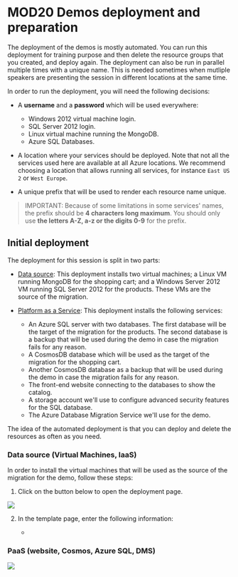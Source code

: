 # MOD20 Demos deployment and preparation

The deployment of the demos is mostly automated. You can run this deployment for training purpose and then delete the resource groups that you created, and deploy again. The deployment can also be run in parallel multiple times with a unique name. This is needed sometimes when mutliple speakers are presenting the session in different locations at the same time.

In order to run the deployment, you will need the following decisions:

- A **username** and a **password** which will be used everywhere:
    - Windows 2012 virtual machine login.
    - SQL Server 2012 login.
    - Linux virtual machine running the MongoDB.
    - Azure SQL Databases.

- A location where your services should be deployed. Note that not all the services used here are available at all Azure locations. We recommend choosing a location that allows running all services, for instance `East US 2` or `West Europe`.

- A unique prefix that will be used to render each resource name unique.

> IMPORTANT: Because of some limitations in some services' names, the prefix should be **4 characters long maximum**. You should only use **the letters A-Z, a-z or the digits 0-9** for the prefix.

## Initial deployment

The deployment for this session is split in two parts:

- [Data source](#datasource): This deployment installs two virtual machines; a Linux VM running MongoDB for the shopping cart; and a Windows Server 2012 VM running SQL Server 2012 for the products. These VMs are the source of the migration.

- [Platform as a Service](#paas): This deployment installs the following services:
    - An Azure SQL server with two databases. The first database will be the target of the migration for the products. The second database is a backup that will be used during the demo in case the migration fails for any reason.
    - A CosmosDB database which will be used as the target of the migration for the shopping cart.
    - Another CosmosDB database as a backup that will be used during the demo in case the migration fails for any reason.
    - The front-end website connecting to the databases to show the catalog.
    - A storage account we'll use to configure advanced security features for the SQL database.
    - The Azure Database Migration Service we'll use for the demo.

The idea of the automated deployment is that you can deploy and delete the resources as often as you need.

<a id="datasource"></a>
### Data source (Virtual Machines, IaaS)

In order to install the virtual machines that will be used as the source of the migration for the demo, follow these steps:

1. Click on the button below to open the deployment page.

<a href="https://portal.azure.com/#create/Microsoft.Template/uri/https%3A%2F%2Fraw.githubusercontent.com%2Flbugnion%2Ftempo-mod20-templates%2Fmaster%2Fazuredeploy-vms.json" target="_blank">
    <img src="http://azuredeploy.net/deploybutton.png"/>
</a>

2. In the template page, enter the following information:

    - 

<a id="paas"></a>
### PaaS (website, Cosmos, Azure SQL, DMS)

<a href="https://portal.azure.com/#create/Microsoft.Template/uri/https%3A%2F%2Fraw.githubusercontent.com%2Flbugnion%2Ftempo-mod20-templates%2Fmaster%2Fazuredeploy-paas.json" target="_blank">
    <img src="http://azuredeploy.net/deploybutton.png"/>
</a>
